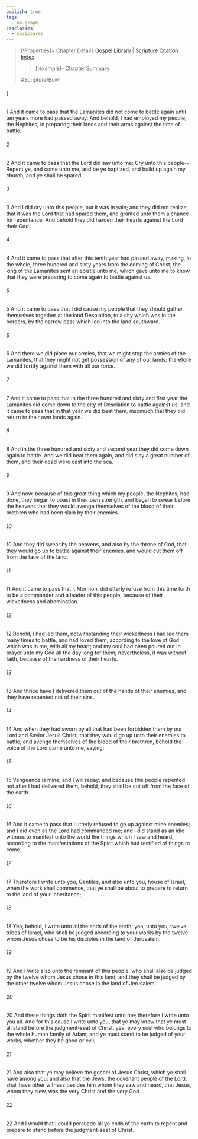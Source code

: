 ```yaml
---
publish: true
tags:
  - no-graph
cssclasses:
  - scriptures
---
```

>[!Properties]+ Chapter Details
>[Gospel Library](https://churchofjesuschrist.org/study/scriptures/bofm/morm/3?lang=eng)    |    [Scripture Citation Index](https://scriptures.byu.edu/#0d903::c0d903)
>>[!example]- Chapter Summary
>> 
> 
>
>#Scripture/BoM
###### 1
1 And it came to pass that the Lamanites did not come to battle again until ten years more had passed away. And behold, I had employed my people, the Nephites, in preparing their lands and their arms against the time of battle.
###### 2
2 And it came to pass that the Lord did say unto me: Cry unto this people--Repent ye, and come unto me, and be ye baptized, and build up again my church, and ye shall be spared.
###### 3
3 And I did cry unto this people, but it was in vain; and they did not realize that it was the Lord that had spared them, and granted unto them a chance for repentance. And behold they did harden their hearts against the Lord their God.
###### 4
4 And it came to pass that after this tenth year had passed away, making, in the whole, three hundred and sixty years from the coming of Christ, the king of the Lamanites sent an epistle unto me, which gave unto me to know that they were preparing to come again to battle against us.
###### 5
5 And it came to pass that I did cause my people that they should gather themselves together at the land Desolation, to a city which was in the borders, by the narrow pass which led into the land southward.
###### 6
6 And there we did place our armies, that we might stop the armies of the Lamanites, that they might not get possession of any of our lands; therefore we did fortify against them with all our force.
###### 7
7 And it came to pass that in the three hundred and sixty and first year the Lamanites did come down to the city of Desolation to battle against us; and it came to pass that in that year we did beat them, insomuch that they did return to their own lands again.
###### 8
8 And in the three hundred and sixty and second year they did come down again to battle. And we did beat them again, and did slay a great number of them, and their dead were cast into the sea.
###### 9
9 And now, because of this great thing which my people, the Nephites, had done, they began to boast in their own strength, and began to swear before the heavens that they would avenge themselves of the blood of their brethren who had been slain by their enemies.
###### 10
10 And they did swear by the heavens, and also by the throne of God, that they would go up to battle against their enemies, and would cut them off from the face of the land.
###### 11
11 And it came to pass that I, Mormon, did utterly refuse from this time forth to be a commander and a leader of this people, because of their wickedness and abomination.
###### 12
12 Behold, I had led them, notwithstanding their wickedness I had led them many times to battle, and had loved them, according to the love of God which was in me, with all my heart; and my soul had been poured out in prayer unto my God all the day long for them; nevertheless, it was without faith, because of the hardness of their hearts.
###### 13
13 And thrice have I delivered them out of the hands of their enemies, and they have repented not of their sins.
###### 14
14 And when they had sworn by all that had been forbidden them by our Lord and Savior Jesus Christ, that they would go up unto their enemies to battle, and avenge themselves of the blood of their brethren, behold the voice of the Lord came unto me, saying:
###### 15
15 Vengeance is mine, and I will repay; and because this people repented not after I had delivered them, behold, they shall be cut off from the face of the earth.
###### 16
16 And it came to pass that I utterly refused to go up against mine enemies; and I did even as the Lord had commanded me; and I did stand as an idle witness to manifest unto the world the things which I saw and heard, according to the manifestations of the Spirit which had testified of things to come.
###### 17
17 Therefore I write unto you, Gentiles, and also unto you, house of Israel, when the work shall commence, that ye shall be about to prepare to return to the land of your inheritance;
###### 18
18 Yea, behold, I write unto all the ends of the earth; yea, unto you, twelve tribes of Israel, who shall be judged according to your works by the twelve whom Jesus chose to be his disciples in the land of Jerusalem.
###### 19
19 And I write also unto the remnant of this people, who shall also be judged by the twelve whom Jesus chose in this land; and they shall be judged by the other twelve whom Jesus chose in the land of Jerusalem.
###### 20
20 And these things doth the Spirit manifest unto me; therefore I write unto you all. And for this cause I write unto you, that ye may know that ye must all stand before the judgment-seat of Christ, yea, every soul who belongs to the whole human family of Adam; and ye must stand to be judged of your works, whether they be good or evil;
###### 21
21 And also that ye may believe the gospel of Jesus Christ, which ye shall have among you; and also that the Jews, the covenant people of the Lord, shall have other witness besides him whom they saw and heard, that Jesus, whom they slew, was the very Christ and the very God.
###### 22
22 And I would that I could persuade all ye ends of the earth to repent and prepare to stand before the judgment-seat of Christ.
